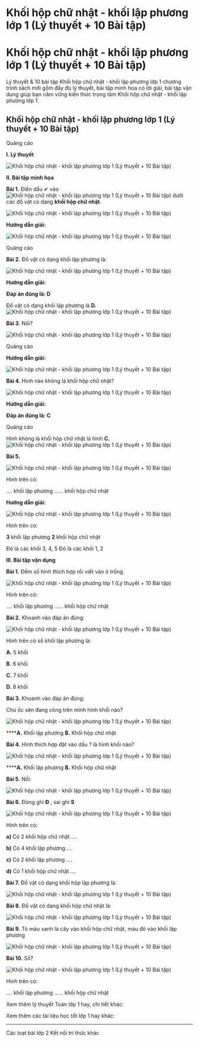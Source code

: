 # Khối hộp chữ nhật - khối lập phương lớp 1 (Lý thuyết + 10 Bài tập)

# Khối hộp chữ nhật - khối lập phương lớp 1 (Lý thuyết + 10 Bài tập)

Lý thuyết & 10 bài tập Khối hộp chữ nhật - khối lập phương lớp 1 chương trình sách mới gồm đầy đủ lý thuyết, bài tập minh họa có lời giải, bài tập vận dụng giúp bạn nắm vững kiến thức trọng tâm Khối hộp chữ nhật - khối lập phương lớp 1.

## Khối hộp chữ nhật - khối lập phương lớp 1 (Lý thuyết + 10 Bài tập)

Quảng cáo

**I. Lý thuyết**

![Khối hộp chữ nhật - khối lập phương lớp 1 \(Lý thuyết + 10 Bài tập\)](https://www.vietjack.com/toan-1-ket-noi/images/ly-thuyet-khoi-hop-chu-nhat-khoi-lap-phuong.PNG)

**II. Bài tập minh họa**

**Bài 1.** Điền dấu ✔ vào ![Khối hộp chữ nhật - khối lập phương lớp 1 \(Lý thuyết + 10 Bài tập\)](https://www.vietjack.com/toan-1-ket-noi/images/ly-thuyet-khoi-hop-chu-nhat-khoi-lap-phuong-1.PNG) dưới các đồ vật có dạng **khối hộp chữ nhật**.

![Khối hộp chữ nhật - khối lập phương lớp 1 \(Lý thuyết + 10 Bài tập\)](https://www.vietjack.com/toan-1-ket-noi/images/ly-thuyet-khoi-hop-chu-nhat-khoi-lap-phuong-2.PNG)

**Hướng dẫn giải:**

![Khối hộp chữ nhật - khối lập phương lớp 1 \(Lý thuyết + 10 Bài tập\)](https://www.vietjack.com/toan-1-ket-noi/images/ly-thuyet-khoi-hop-chu-nhat-khoi-lap-phuong-3.PNG)

Quảng cáo

**Bài 2.** Đồ vật có dạng khối lập phương là:

![Khối hộp chữ nhật - khối lập phương lớp 1 \(Lý thuyết + 10 Bài tập\)](https://www.vietjack.com/toan-1-ket-noi/images/ly-thuyet-khoi-hop-chu-nhat-khoi-lap-phuong-4.PNG)

**Hướng dẫn giải:**

**Đáp án đúng là: D**

Đồ vật có dạng khối lập phương là **D.**![Khối hộp chữ nhật - khối lập phương lớp 1 \(Lý thuyết + 10 Bài tập\)](https://www.vietjack.com/toan-1-ket-noi/images/ly-thuyet-khoi-hop-chu-nhat-khoi-lap-phuong-5.PNG)

**Bài 3.** Nối?

![Khối hộp chữ nhật - khối lập phương lớp 1 \(Lý thuyết + 10 Bài tập\)](https://www.vietjack.com/toan-1-ket-noi/images/ly-thuyet-khoi-hop-chu-nhat-khoi-lap-phuong-6.PNG)

Quảng cáo

**Hướng dẫn giải:**

![Khối hộp chữ nhật - khối lập phương lớp 1 \(Lý thuyết + 10 Bài tập\)](https://www.vietjack.com/toan-1-ket-noi/images/ly-thuyet-khoi-hop-chu-nhat-khoi-lap-phuong-7.PNG)

**Bài 4.** Hình nào không là khối hộp chữ nhật?

![Khối hộp chữ nhật - khối lập phương lớp 1 \(Lý thuyết + 10 Bài tập\)](https://www.vietjack.com/toan-1-ket-noi/images/ly-thuyet-khoi-hop-chu-nhat-khoi-lap-phuong-8.PNG)

**Hướng dẫn giải:**

**Đáp án đúng là: C**

Quảng cáo

Hình không là khối hộp chữ nhật là hình **C.**![Khối hộp chữ nhật - khối lập phương lớp 1 \(Lý thuyết + 10 Bài tập\)](https://www.vietjack.com/toan-1-ket-noi/images/ly-thuyet-khoi-hop-chu-nhat-khoi-lap-phuong-9.PNG)

**Bài 5.**

![Khối hộp chữ nhật - khối lập phương lớp 1 \(Lý thuyết + 10 Bài tập\)](https://www.vietjack.com/toan-1-ket-noi/images/ly-thuyet-khoi-hop-chu-nhat-khoi-lap-phuong-10.PNG)

Hình trên có:

…. khối lập phương …... khối hộp chữ nhật

**Hướng dẫn giải:**

![Khối hộp chữ nhật - khối lập phương lớp 1 \(Lý thuyết + 10 Bài tập\)](https://www.vietjack.com/toan-1-ket-noi/images/ly-thuyet-khoi-hop-chu-nhat-khoi-lap-phuong-11.PNG)

Hình trên có:

**3** khối lập phương **2** khối hộp chữ nhật

Đó là các khối 3, 4, 5 Đó là các khối 1, 2

**III. Bài tập vận dụng**

**Bài 1.** Đếm số hình thích hợp rồi viết vào ô trống.

![Khối hộp chữ nhật - khối lập phương lớp 1 \(Lý thuyết + 10 Bài tập\)](https://www.vietjack.com/toan-1-ket-noi/images/ly-thuyet-khoi-hop-chu-nhat-khoi-lap-phuong-12.PNG)

Hình trên có:

…. khối lập phương …... khối hộp chữ nhật

**Bài 2.** Khoanh vào đáp án đúng:

![Khối hộp chữ nhật - khối lập phương lớp 1 \(Lý thuyết + 10 Bài tập\)](https://www.vietjack.com/toan-1-ket-noi/images/ly-thuyet-khoi-hop-chu-nhat-khoi-lap-phuong-13.PNG)

Hình trên có số khối lập phương là:

**A.** 5 khối 

**B.** 6 khối 

**C.** 7 khối 

**D.** 8 khối

**Bài 3.** Khoanh vào đáp án đúng:

Chú ốc sên đang cõng trên mình hình khối nào?

![Khối hộp chữ nhật - khối lập phương lớp 1 \(Lý thuyết + 10 Bài tập\)](https://www.vietjack.com/toan-1-ket-noi/images/ly-thuyet-khoi-hop-chu-nhat-khoi-lap-phuong-14.PNG)

******A.** Khối lập phương **B.** Khối hộp chữ nhật

**Bài 4.** Hình thích hợp đặt vào dấu ? là hình khối nào?

![Khối hộp chữ nhật - khối lập phương lớp 1 \(Lý thuyết + 10 Bài tập\)](https://www.vietjack.com/toan-1-ket-noi/images/ly-thuyet-khoi-hop-chu-nhat-khoi-lap-phuong-15.PNG)

******A.** Khối lập phương **B.** Khối hộp chữ nhật

**Bài 5.** Nối:

![Khối hộp chữ nhật - khối lập phương lớp 1 \(Lý thuyết + 10 Bài tập\)](https://www.vietjack.com/toan-1-ket-noi/images/ly-thuyet-khoi-hop-chu-nhat-khoi-lap-phuong-16.PNG)

**Bài 6.** Đúng ghi **Đ** , sai ghi **S**

![Khối hộp chữ nhật - khối lập phương lớp 1 \(Lý thuyết + 10 Bài tập\)](https://www.vietjack.com/toan-1-ket-noi/images/ly-thuyet-khoi-hop-chu-nhat-khoi-lap-phuong-17.PNG)

Hình trên có:

**a)** Có 2 khối hộp chữ nhật ….

**b)** Có 4 khối lập phương ….

**c)** Có 2 khối lập phương ….

**d)** Có 1 khối hộp chữ nhật ….

**Bài 7.** Đồ vật có dạng khối hộp lập phương là:

![Khối hộp chữ nhật - khối lập phương lớp 1 \(Lý thuyết + 10 Bài tập\)](https://www.vietjack.com/toan-1-ket-noi/images/ly-thuyet-khoi-hop-chu-nhat-khoi-lap-phuong-18.PNG)

**Bài 8.** Đồ vật có dạng khối hộp chữ nhật là:

![Khối hộp chữ nhật - khối lập phương lớp 1 \(Lý thuyết + 10 Bài tập\)](https://www.vietjack.com/toan-1-ket-noi/images/ly-thuyet-khoi-hop-chu-nhat-khoi-lap-phuong-19.PNG)

**Bài 9.** Tô màu xanh lá cây vào khối hộp chữ nhật, màu đỏ vào khối lập phương

![Khối hộp chữ nhật - khối lập phương lớp 1 \(Lý thuyết + 10 Bài tập\)](https://www.vietjack.com/toan-1-ket-noi/images/ly-thuyet-khoi-hop-chu-nhat-khoi-lap-phuong-20.PNG)

**Bài 10.** Số?

![Khối hộp chữ nhật - khối lập phương lớp 1 \(Lý thuyết + 10 Bài tập\)](https://www.vietjack.com/toan-1-ket-noi/images/ly-thuyet-khoi-hop-chu-nhat-khoi-lap-phuong-21.PNG)

Hình trên có:

…. khối lập phương …... khối hộp chữ nhật

Xem thêm lý thuyết Toán lớp 1 hay, chi tiết khác:

Xem thêm các tài liệu học tốt lớp 1 hay khác:

* * *

Các loạt bài lớp 2 Kết nối tri thức khác
